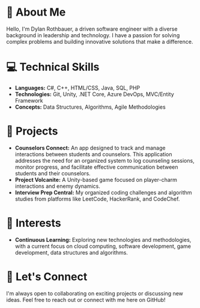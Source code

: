 # 👋 About Me
Hello, I'm Dylan Rothbauer, a driven software engineer with a diverse background in leadership and technology. I have a passion for solving complex problems and building innovative solutions that make a difference.

# 💻 Technical Skills
- **Languages:** C#, C++, HTML/CSS, Java, SQL, PHP
- **Technologies:** Git, Unity, .NET Core, Azure DevOps, MVC/Entity Framework
- **Concepts:** Data Structures, Algorithms, Agile Methodologies

# 🚀 Projects
- **Counselors Connect:** An app designed to track and manage interactions between students and counselors. This application addresses the need for an organized system to log counseling sessions, monitor progress, and facilitate effective communication between students and their counselors.
- **Project Volcanite:** A Unity-based game focused on player-charm interactions and enemy dynamics.
- **Interview Prep Central:** My organized coding challenges and algorithm studies from platforms like LeetCode, HackerRank, and CodeChef.

# 🎯 Interests
- **Continuous Learning:** Exploring new technologies and methodologies, with a current focus on cloud computing, software development, game development, data structures and algorithms.

# 🤝 Let's Connect
I'm always open to collaborating on exciting projects or discussing new ideas. Feel free to reach out or connect with me here on GitHub!
